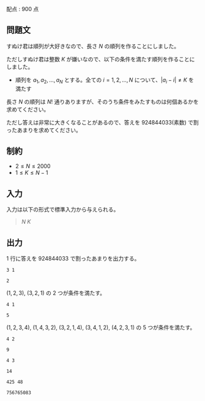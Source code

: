 配点 : $900$ 点

## 問題文

すぬけ君は順列が大好きなので、長さ $N$ の順列を作ることにしました。

ただしすぬけ君は整数 $K$ が嫌いなので、以下の条件を満たす順列を作ることにしました。

- 順列を $a_1, a_2, ..., a_N$ とする。全ての $i = 1,2,...,N$ について、$|a_i - i| \neq K$ を満たす

長さ $N$ の順列は $N!$ 通りありますが、そのうち条件をみたすものは何個あるかを求めてください。

ただし答えは非常に大きくなることがあるので、答えを $924844033$(素数) で割ったあまりを求めてください。

## 制約

- $2 \leq N \leq 2000$
- $1 \leq K \leq N-1$

## 入力

入力は以下の形式で標準入力から与えられる。

> $N$ $K$

## 出力

$1$ 行に答えを $924844033$ で割ったあまりを出力する。

```input1
3 1
```

```output1
2
```

$(1, 2, 3)$, $(3, 2, 1)$ の $2$ つが条件を満たす。

```input2
4 1
```

```output2
5
```

$(1, 2, 3, 4)$, $(1, 4, 3, 2)$, $(3, 2, 1, 4)$, $(3, 4, 1, 2)$, $(4, 2, 3, 1)$ の $5$ つが条件を満たす。

```input3
4 2
```

```output3
9
```

```input4
4 3
```

```output4
14
```

```input5
425 48
```

```output5
756765083
```